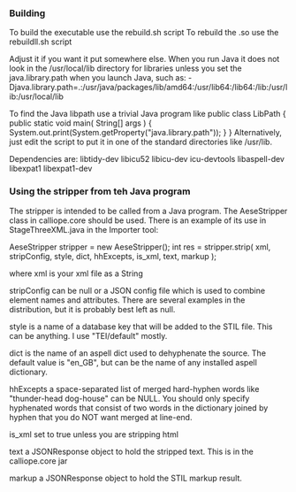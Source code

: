 ### Building
To build the executable use the rebuild.sh script
To rebuild the .so use the rebuildll.sh script

Adjust it if you want it put somewhere else. When you run Java it does 
not look in the /usr/local/lib directory for libraries unless you set 
the java.library.path when you launch Java, such as: 
-Djava.library.path=.:/usr/java/packages/lib/amd64:/usr/lib64:/lib64:/lib:/usr/lib:/usr/local/lib 

To find the Java libpath use a trivial Java program like
public class LibPath
{
    public static void main( String[] args )
    {
        System.out.print(System.getProperty("java.library.path"));
    }
}
Alternatively, just edit the script to put it in one of the standard 
directories like /usr/lib.

Dependencies are:
libtidy-dev
libicu52
libicu-dev
icu-devtools
libaspell-dev
libexpat1
libexpat1-dev


### Using the stripper from teh Java program
The stripper is intended to be called from a Java program. The 
AeseStripper class in calliope.core should be used. There is an 
example of its use in StageThreeXML.java in the Importer tool:

AeseStripper stripper = new AeseStripper();
int res = stripper.strip( xml, stripConfig, 
    style, dict, hhExcepts, 
    is_xml, text, markup );

where xml is your xml file as a String

stripConfig can be null or a JSON config file which is used to 
combine element names and attributes. There are several examples 
in the distribution, but it is probably best left as null.

style is a name of a database key that will be added to the STIL 
file. This can be anything. I use "TEI/default" mostly.

dict is the name of an aspell dict used to dehyphenate the source. 
The default value is "en_GB", but can be the name of any installed 
aspell dictionary.

hhExcepts a space-separated list of merged hard-hyphen words like 
"thunder-head dog-house" can be NULL. You should only specify 
hyphenated words that consist of two words in the dictionary 
joined by hyphen that you do NOT want merged at line-end.

is_xml set to true unless you are stripping html

text a JSONResponse object to hold the stripped text. This is in 
the calliope.core jar

markup a JSONResponse object to hold the STIL markup result.

